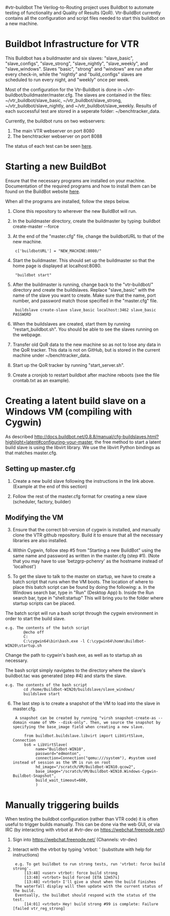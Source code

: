 #vtr-buildbot
The Verilog-to-Routing project uses Buildbot to automate testing of functionality and Quality of Results (QoR). Vtr-BuildBot currently contains all the configuration and script files needed to start this buildbot on a new machine. 

# Buildbot Infrastructure for VTR
This Buildbot has a buildmaster and six slaves: "slave_basic", "slave_configs", "slave_strong", "slave_nightly", "slave_weekly", and "slave_windows". Slaves "basic", "strong" and "windows" are run after every check-in, while the "nightly" and "build_configs" slaves are scheduled to run every night, and "weekly" once per week. 

Most of the configuration for the Vtr-Buildbot is done in ~/vtr-buildbot/buildmaster/master.cfg. The slaves are contained in the files: ~/vtr_buildbot/slave_basic, ~/vtr_buildbot/slave_strong, ~/vtr_buildbot/slave_nightly, and ~/vtr_buildbot/slave_weekly. Results of each successful test are stored in a seperate folder: ~/benchtracker_data.

Currently, the buildbot runs on two webservers:  
1. The main VTR webserver on port 8080  
2. The benchtracker webserver on port 8088  

The status of each test can be seen [here](http://betzgrp-pchenry.eecg.utoronto.ca:8080/waterfall).
 
# Starting a new BuildBot
Ensure that the necessary programs are installed on your machine. Documentation of the required programs and how to install them can be found on the BuildBot website [here](http://docs.buildbot.net/current/manual/installation.html).

When all the programs are installed, follow the steps below.

1. Clone this repository to wherever the new BuildBot will run.

2. In the buildmaster directory, create the buildmaster by typing: buildbot create-master --force

3. At the end of the "master.cfg" file, change the buildbotURL to that of the new machine.    

        c['buildbotURL'] = "NEW_MACHINE:8080/" 
        	
4. Start the buildmaster. This should set up the buildmaster so that the home page is displayed at localhost:8080.      

		"buildbot start"

5. After the buildmaster is running, change back to the "vtr-buildbot/" directory and create the buildslaves. Replace "slave_basic" with the name of the slave you want to create. Make sure that the name, port number, and password match those specified in the "master.cfg" file.     
    
		buildslave create-slave slave_basic localhost:3462 slave_basic PASSWORD

5. When the buildslaves are created, start them by running "restart_buildbot.sh". You should be able to see the slaves running on the webpage. 
	
6. Transfer old QoR data to the new machine so as not to lose any data in the QoR tracker. This data is not on GitHub, but is stored in the current machine under ~/benchtracker_data. 

7. Start up the QoR tracker by running "start_server.sh". 

8. Create a cronjob to restart buildbot after machine reboots (see the file crontab.txt as an example).

# Creating a latent build slave on a Windows VM (compiling with Cygwin)
As described http://docs.buildbot.net/0.8.8/manual/cfg-buildslaves.html?highlight=latent#configuring-your-master, the free method to start a latent build slave is using the libvirt library. We use the libvirt Python bindings as that matches master.cfg.

Setting up master.cfg
---------------------
1. Create a new build slave following the instructions in the link above. (Example at the end of this section)

2. Follow the rest of the master.cfg format for creating a new slave (scheduler, factory, builder)

Modifying the VM
----------------
3. Ensure that the correct bit-version of cygwin is installed, and manually clone the VTR github repository. Build it to ensure that all the necessary libraries are also installed.

4. Within Cygwin, follow step #5 from "Starting a new BuildBot" using the same name and password as written in the master.cfg (step #1). (Note that you may have to use 'betzgrp-pchenry' as the hostname instead of 'localhost')

5. To get the slave to talk to the master on startup, we have to create a batch script that runs when the VM boots. 
The location of where to place this batch script can be found by doing the following:
	a. In the Windows search bar, type in "Run" (Desktop App)
	b. Inside the Run search bar, type in "shell:startup"
This will bring you to the folder where startup scripts can be placed.

The batch script will run a bash script through the cygwin environment in order to start the build slave.
	
	e.g. The contents of the batch script
			@echo off
			C:
			C:\cygwin64\bin\bash.exe -l C:\cygwin64\home\Buildbot-WIN20\startup.sh

Change the path to cygwin's bash.exe, as well as to startup.sh as necessary.

The bash script simply navigates to the directory where the slave's buildbot.tac was generated (step #4) and starts the slave.
	
	e.g. The contents of the bash script
			cd /home/Buildbot-WIN20/buildslave/slave_windows/
			buildslave start

6. The last step is to create a snapshot of the VM to load into the slave in master.cfg.

		A snapshot can be created by running "virsh snapshot-create-as --domain <name of VM> --disk-only". Then, we source the snapshot by specifying the base_image field when creating a new slave.

			from buildbot.buildslave.libvirt import LibVirtSlave, Connection
			bs6 = LibVirtSlave(
                 name="Buildbot-WIN10",
                 password="edmonton",
                 connection=Connection("qemu:///system"), #system used instead of session as the VM is run on root
                 hd_image="/scratch/VM/Buildbot-WIN10.qcow2",
                 base_image="/scratch/VM/Buildbot-WIN10.Windows-Cygwin-Buildbot-Snapshot",
                 build_wait_timeout=600,
                 )

# Manually triggering builds
When testing the buildbot configuration (rather than VTR code) it is often useful to trigger builds manually.
This can be done via the web GUI, or via IRC (by interacting with vtrbot at #vtr-dev on https://webchat.freenode.net/)

1. Sign into https://webchat.freenode.net/ (Channels: vtr-dev)

2. Interact with the vtrbot by typing 'vtrbot: <command>' (substitute <command> with help for instructions)
    
		e.g. To get buildbot to run strong tests, run 'vtrbot: force build strong'.
			[13:48] <user> vtrbot: force build strong
			[13:48] <vtrbot> build forced [ETA 12m57s]
			[13:48] <vtrbot> I'll give a shout when the build finishes
		The waterfall display will then update with the current status of the build.
		Eventually, the buildbot should respond with the status of the test.
			[14:01] <vtrbot> Hey! build strong #99 is complete: Failure [failed vtr_reg_strong]
